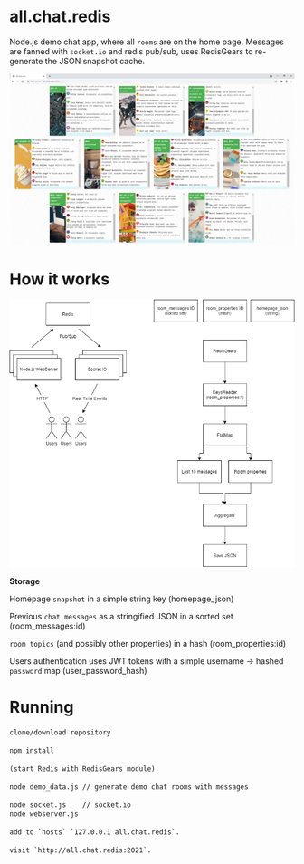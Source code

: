 # all.chat.redis
Node.js demo chat app, where all `rooms` are on the home page. Messages are fanned with `socket.io` and redis pub/sub, uses RedisGears to re-generate the JSON snapshot cache.

![](https://raw.githubusercontent.com/allchatredis/all.chat.redis/main/src/static/demo/screen_1.png)

# How it works

![](https://raw.githubusercontent.com/allchatredis/all.chat.redis/main/src/static/demo/screen_2.png)

**Storage**

Homepage `snapshot` in a simple string key (homepage_json)

Previous `chat messages` as a stringified JSON in a sorted set (room_messages:id)

`room topics` (and possibly other properties) in a hash (room_properties:id)

Users authentication uses JWT tokens with a simple username -> hashed `password` map (user_password_hash)

# Running

```
clone/download repository

npm install

(start Redis with RedisGears module)

node demo_data.js // generate demo chat rooms with messages

node socket.js    // socket.io
node webserver.js

add to `hosts` `127.0.0.1 all.chat.redis`.

visit `http://all.chat.redis:2021`.
```

